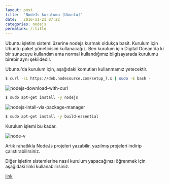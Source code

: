 ```yaml
---
layout: post
title:  "NodeJs kurulumu [Ubuntu]"
date:   2016-11-21 07:22
categories: nodejs
permalink: /:title
---
```


Ubuntu işletim sistemi üzerine nodejs kurmak oldukça basit. Kurulum için Ubuntu paket yöneticisini kullanacağız.
Ben kurulum için Digital Ocean'da ki bir sunucuyu kullandım ama normal kullandığımız bilgisayarada kurulumu birebir aynı şekildedir.

Ubuntu'da kurulum için, aşağıdaki komutları kullanmamız yetecektir.

```sh
$ curl -sL https://deb.nodesource.com/setup_7.x | sudo -E bash -
```
![nodejs-download-with-curl](https://res.cloudinary.com/deuit9vp2/image/upload/barisesencom/nodejs-download-with-curl.png)

```sh
$ sudo apt-get install -y nodejs
```
![nodejs-intall-via-package-manager](https://res.cloudinary.com/deuit9vp2/image/upload/barisesencom/nodejs-intall-via-package-manager.png)

```sh
$ sudo apt-get install -y build-essential
```
Kurulum işlemi bu kadar.

![node-v](https://res.cloudinary.com/deuit9vp2/image/upload/barisesencom/node-v.png)

Artık rahatlıkla NodeJs projeleri yazabilir, yazılmış projeleri indirip çalıştırabilirsiniz.

Diğer işletim sistemlerine nasıl kurulum yapacağınızı öğrenmek için aşağıdaki linki kullanabilirsiniz.

[link](https://nodejs.org/en/download/package-manager/)
